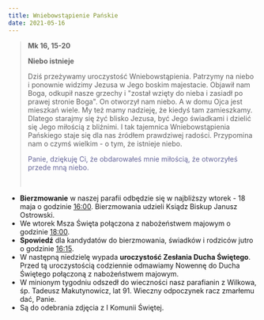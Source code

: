 ```yaml
---
title: Wniebowstąpienie Pańskie
date: 2021-05-16
---
```


> **Mk 16, 15-20**
>
> **Niebo istnieje**
>
> Dziś przeżywamy uroczystość Wniebowstąpienia. Patrzymy na niebo i ponownie widzimy Jezusa w Jego boskim majestacie. Objawił nam Boga, odkupił nasze grzechy i "został wzięty do nieba i zasiadł po prawej stronie Boga". On otworzył nam niebo. A w domu Ojca jest mieszkań wiele. My też mamy nadzieję, że kiedyś tam zamieszkamy. Dlatego starajmy się żyć blisko Jezusa, być Jego świadkami i dzielić się Jego miłością z bliźnimi. I tak tajemnica Wniebowstąpienia Pańskiego staje się dla nas źródłem prawdziwej radości. Przypomina nam o czymś wielkim - o tym, że istnieje niebo.
>
> <span style="color: #666699;">Panie, dziękuję Ci, że obdarowałeś mnie miłością, że otworzyłeś przede mną niebo. </span>
>
> &nbsp;

- **Bierzmowanie** w naszej parafii odbędzie się w najbliższy wtorek - 18 maja o godzinie <u>16:00</u>. Bierzmowania udzieli Ksiądz Biskup Janusz Ostrowski.
- We wtorek Msza Święta połączona z nabożeństwem majowym o godzinie <u>18:00</u>.
- **Spowiedź** dla kandydatów do bierzmowania, świadków i rodziców jutro o godzinie <u>16:15</u>.
- W następną niedzielę wypada **uroczystość Zesłania Ducha Świętego**. Przed tą uroczystością codziennie odmawiamy Nowennę do Ducha Świętego połączoną z nabożeństwem majowym.
- W minionym tygodniu odszedł do wieczności nasz parafianin z Wilkowa, śp. Tadeusz Makutynowicz, lat 91. Wieczny odpoczynek racz zmarłemu dać, Panie.
- Są do odebrania zdjęcia z I Komunii Świętej.
